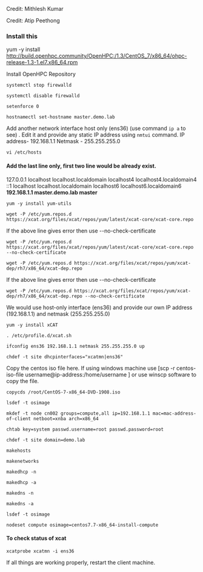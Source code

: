 Credit: Mithlesh Kumar

Credit: Atip Peethong

### Install this

yum -y install http://build.openhpc.community/OpenHPC:/1.3/CentOS_7/x86_64/ohpc-release-1.3-1.el7.x86_64.rpm

Install OpenHPC Repository
```
systemctl stop firewalld
```
```
systemctl disable firewalld
```
```
setenforce 0
```
```
hostnamectl set-hostname master.demo.lab
```
Add another network interface host only (ens36)   (use command ```ip a``` to see) . Edit it and provide any static IP address using ```nmtui``` command.
IP address- 192.168.1.1  Netmask - 255.255.255.0
```
vi /etc/hosts
```
#### Add the last line only, first two line would be already exist.
127.0.0.1   localhost localhost.localdomain localhost4 localhost4.localdomain4<br>
::1         localhost localhost.localdomain localhost6 localhost6.localdomain6<br>
<b>192.168.1.1  master.demo.lab  master</b>
```
yum -y install yum-utils
```
```
wget -P /etc/yum.repos.d https://xcat.org/files/xcat/repos/yum/latest/xcat-core/xcat-core.repo
```
If the above line gives error then use --no-check-certificate
```
wget -P /etc/yum.repos.d https://xcat.org/files/xcat/repos/yum/latest/xcat-core/xcat-core.repo --no-check-certificate
```
```
wget -P /etc/yum.repos.d https://xcat.org/files/xcat/repos/yum/xcat-dep/rh7/x86_64/xcat-dep.repo
```
If the above line gives error then use --no-check-certificate
```
wget -P /etc/yum.repos.d https://xcat.org/files/xcat/repos/yum/xcat-dep/rh7/x86_64/xcat-dep.repo --no-check-certificate
```
We would use host-only interface (ens36) and provide our own IP address (192.168.1.1) and netmask (255.255.255.0) 
```
yum -y install xCAT
```
```
. /etc/profile.d/xcat.sh
```
```
ifconfig ens36 192.168.1.1 netmask 255.255.255.0 up
```
```
chdef -t site dhcpinterfaces="xcatmn|ens36"
```
Copy the centos iso file here. If using windows machine use [scp -r centos-iso-file username@ip-address:/home/username ] or use winscp software to copy the file.
```
copycds /root/CentOS-7-x86_64-DVD-1908.iso
```
```
lsdef -t osimage
```
```
mkdef -t node cn002 groups=compute,all ip=192.168.1.1 mac=mac-address-of-client netboot=xnba arch=x86_64
```
```
chtab key=system passwd.username=root passwd.password=root
```
```
chdef -t site domain=demo.lab
```
```
makehosts
```
```
makenetworks
```
```
makedhcp -n
```
```
makedhcp -a
```
```
makedns -n
```
```
makedns -a
```
```
lsdef -t osimage
```
```
nodeset compute osimage=centos7.7-x86_64-install-compute
```
#### To check status of xcat
```
xcatprobe xcatmn -i ens36
```
If all things are working properly, restart the client machine.
